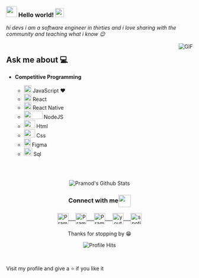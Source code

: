 ### <img src="https://github.com/rajput2107/rajput2107/blob/master/Assets/Hi.gif" width="29px"> Hello world!&nbsp;<img src="https://github.com/rajput2107/rajput2107/blob/master/Assets/Earth.gif" width="24px">
<em>hi devs i am a software engineer in thirties and i love sharing with the community and teaching what i know 😊
</em>
 <br/><br/>
 <img align="right" alt="GIF" src="https://media1.giphy.com/media/1USKMDPjuH4ovL7J5h/giphy.gif?cid=ecf05e47rdg29moi5gx31u0n62o5igh1f5qzl6ldy34mct5c&rid=giphy.gif&ct=g" />
## Ask me about :computer: 

- **Competitive Programming**

	-  <img src="https://upload.wikimedia.org/wikipedia/commons/thumb/9/99/Unofficial_JavaScript_logo_2.svg/1200px-Unofficial_JavaScript_logo_2.svg.png" height='20' width='20' > JavaScript ❤️
	- <img src="https://upload.wikimedia.org/wikipedia/commons/thumb/4/47/React.svg/1200px-React.svg.png" height='20' width='20' > React
	- <img src="https://upload.wikimedia.org/wikipedia/commons/thumb/4/47/React.svg/1200px-React.svg.png" height='20' width='20' > React Native
	- <img src="https://cdn.pixabay.com/photo/2015/04/23/17/41/node-js-736399_960_720.png" height='22' width='50' > NodeJS
	- <img src="https://user-images.githubusercontent.com/65202664/129941859-76b9017d-cbfa-4de1-82ff-c67c929d95d9.png" height='22' width='30' > Html
	- <img src="https://1000marcas.net/wp-content/uploads/2021/02/CSS-Logo.png" height='22' width='30' > Css
	- <img src="https://upload.wikimedia.org/wikipedia/commons/thumb/3/33/Figma-logo.svg/1365px-Figma-logo.svg.png" height='22' width='18' > Figma
	- <img src="https://user-images.githubusercontent.com/65202664/129941617-fc9a8f7e-f138-48fd-b16f-96c92a12adde.png" height='22' width='22' > Sql

<br/><br/>


<p align="center">
<img align="center" src="https://github-readme-stats.vercel.app/api?username=DanielSuarezDev&&show_icons=true&theme=radical" alt="Pramod's Github Stats">
</p>  

<div align="center">
  <h3 align="center">Connect with me<img align="center" src="https://github.com/rajput2107/rajput2107/blob/master/Assets/Handshake.gif" height="33px" /></h3> 
</div>
<p align="center">
 <a href="https://www.linkedin.com/in/daniel-suarez-dev/" target="blank">
  <img align="center" alt="Pramod's LinkedIn" width="30px" src="https://www.vectorlogo.zone/logos/linkedin/linkedin-icon.svg" /> &nbsp; &nbsp;
 </a>
 <a href="https://www.instagram.com/danielsuarezdev/" target="blank">
  <img align="center" alt="Pramod's Instagram" width="30px" src="https://www.vectorlogo.zone/logos/instagram/instagram-icon.svg" /> &nbsp; &nbsp;
 </a>
 <a href="https://twitter.com/DanielSuarezDev" target="blank">
  <img align="center" alt="Pramod's Twitter" width="30px" src="https://www.vectorlogo.zone/logos/twitter/twitter-official.svg" /> &nbsp; &nbsp;
 </a>
  <a href="https://www.youtube.com/channel/UC_zzfLSjrYNKrOIGK_js_AA" target="blank">
  <img align="center" alt="youtube" width="30px" src="http://assets.stickpng.com/images/580b57fcd9996e24bc43c545.png" /> &nbsp; &nbsp;
 </a>
 <a href="https://open.spotify.com/show/0kqcB6xkf5uSXq5DlmS4G4?si=U47KqzrfRKqUsPZMtQhtPA&dl_branch=1" target="blank">
  <img align="center" alt="spotify" width="30px" src="https://www.wallpapertip.com/wmimgs/17-176153_download-logo-spotify-png.png" />
 </a> 
  <br/>
  <br/>
  Thanks for stopping by 😁<br/>
</p>
<p align="center"><img alt="Profile Hits" src="https://hits.seeyoufarm.com/api/count/incr/badge.svg?url=https%3A%2F%2Fgithub.com%2Frajput2107%2F" /></p>
<br/>
<p>
Visit my profile and give a ⭐️ if you like it</p>
